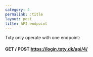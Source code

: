 ```yaml
---
category: 4
permalink: :title
layout: post
title: API endpoint
---
```

<p>
	Txty only operate with one endpoint:
</p>

<h4>
	<span class="label label-warning">GET / POST</span>
	<a href="https://login.txty.dk/api/4/" target="_blank">
		<span class="label label-primary">https://login.txty.dk/api/4/</span>
	</a>
</h4>